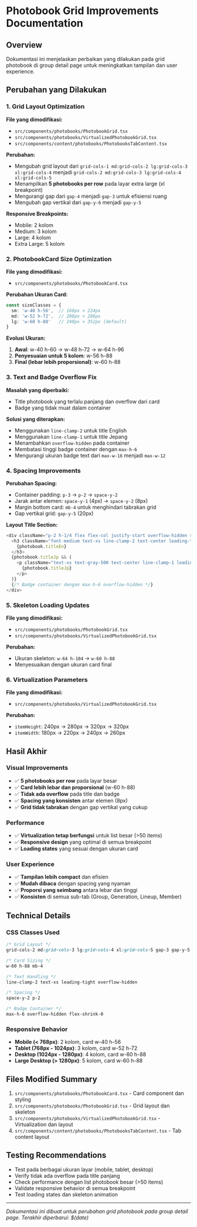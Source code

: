 # Photobook Grid Improvements Documentation

## Overview
Dokumentasi ini menjelaskan perbaikan yang dilakukan pada grid photobook di group detail page untuk meningkatkan tampilan dan user experience.

## Perubahan yang Dilakukan

### 1. Grid Layout Optimization
**File yang dimodifikasi:**
- `src/components/photobooks/PhotobookGrid.tsx`
- `src/components/photobooks/VirtualizedPhotobookGrid.tsx`
- `src/components/content/photobooks/PhotobooksTabContent.tsx`

**Perubahan:**
- Mengubah grid layout dari `grid-cols-1 md:grid-cols-2 lg:grid-cols-3 xl:grid-cols-4` menjadi `grid-cols-2 md:grid-cols-3 lg:grid-cols-4 xl:grid-cols-5`
- Menampilkan **5 photobooks per row** pada layar extra large (xl breakpoint)
- Mengurangi gap dari `gap-4` menjadi `gap-3` untuk efisiensi ruang
- Mengubah gap vertikal dari `gap-y-6` menjadi `gap-y-5`

**Responsive Breakpoints:**
- Mobile: 2 kolom
- Medium: 3 kolom  
- Large: 4 kolom
- Extra Large: 5 kolom

### 2. PhotobookCard Size Optimization
**File yang dimodifikasi:**
- `src/components/photobooks/PhotobookCard.tsx`

**Perubahan Ukuran Card:**
```typescript
const sizeClasses = {
  sm: 'w-40 h-56',  // 160px × 224px
  md: 'w-52 h-72',  // 208px × 288px
  lg: 'w-60 h-88'   // 240px × 352px (default)
}
```

**Evolusi Ukuran:**
1. **Awal**: w-40 h-60 → w-48 h-72 → w-64 h-96
2. **Penyesuaian untuk 5 kolom**: w-56 h-88
3. **Final (lebar lebih proporsional)**: w-60 h-88

### 3. Text and Badge Overflow Fix
**Masalah yang diperbaiki:**
- Title photobook yang terlalu panjang dan overflow dari card
- Badge yang tidak muat dalam container

**Solusi yang diterapkan:**
- Menggunakan `line-clamp-2` untuk title English
- Menggunakan `line-clamp-1` untuk title Jepang
- Menambahkan `overflow-hidden` pada container
- Membatasi tinggi badge container dengan `max-h-6`
- Mengurangi ukuran badge text dari `max-w-16` menjadi `max-w-12`

### 4. Spacing Improvements
**Perubahan Spacing:**
- Container padding: `p-3` → `p-2` → `space-y-2`
- Jarak antar elemen: `space-y-1` (4px) → `space-y-2` (8px)
- Margin bottom card: `mb-4` untuk menghindari tabrakan grid
- Gap vertikal grid: `gap-y-5` (20px)

**Layout Title Section:**
```typescript
<div className="p-2 h-1/4 flex flex-col justify-start overflow-hidden space-y-2">
  <h3 className="font-medium text-xs line-clamp-2 text-center leading-tight">
    {photobook.titleEn}
  </h3>
  {photobook.titleJp && (
    <p className="text-xs text-gray-500 text-center line-clamp-1 leading-tight">
      {photobook.titleJp}
    </p>
  )}
  {/* Badge container dengan max-h-6 overflow-hidden */}
</div>
```

### 5. Skeleton Loading Updates
**File yang dimodifikasi:**
- `src/components/photobooks/PhotobookGrid.tsx`
- `src/components/photobooks/VirtualizedPhotobookGrid.tsx`

**Perubahan:**
- Ukuran skeleton: `w-64 h-104` → `w-60 h-88`
- Menyesuaikan dengan ukuran card final

### 6. Virtualization Parameters
**File yang dimodifikasi:**
- `src/components/photobooks/VirtualizedPhotobookGrid.tsx`

**Perubahan:**
- `itemHeight`: 240px → 280px → 320px → 320px
- `itemWidth`: 180px → 220px → 240px → 260px

## Hasil Akhir

### Visual Improvements
- ✅ **5 photobooks per row** pada layar besar
- ✅ **Card lebih lebar dan proporsional** (w-60 h-88)
- ✅ **Tidak ada overflow** pada title dan badge
- ✅ **Spacing yang konsisten** antar elemen (8px)
- ✅ **Grid tidak tabrakan** dengan gap vertikal yang cukup

### Performance
- ✅ **Virtualization tetap berfungsi** untuk list besar (>50 items)
- ✅ **Responsive design** yang optimal di semua breakpoint
- ✅ **Loading states** yang sesuai dengan ukuran card

### User Experience
- ✅ **Tampilan lebih compact** dan efisien
- ✅ **Mudah dibaca** dengan spacing yang nyaman
- ✅ **Proporsi yang seimbang** antara lebar dan tinggi
- ✅ **Konsisten** di semua sub-tab (Group, Generation, Lineup, Member)

## Technical Details

### CSS Classes Used
```css
/* Grid Layout */
grid-cols-2 md:grid-cols-3 lg:grid-cols-4 xl:grid-cols-5 gap-3 gap-y-5

/* Card Sizing */
w-60 h-88 mb-4

/* Text Handling */
line-clamp-2 text-xs leading-tight overflow-hidden

/* Spacing */
space-y-2 p-2

/* Badge Container */
max-h-6 overflow-hidden flex-shrink-0
```

### Responsive Behavior
- **Mobile (< 768px)**: 2 kolom, card w-40 h-56
- **Tablet (768px - 1024px)**: 3 kolom, card w-52 h-72  
- **Desktop (1024px - 1280px)**: 4 kolom, card w-60 h-88
- **Large Desktop (> 1280px)**: 5 kolom, card w-60 h-88

## Files Modified Summary
1. `src/components/photobooks/PhotobookCard.tsx` - Card component dan styling
2. `src/components/photobooks/PhotobookGrid.tsx` - Grid layout dan skeleton
3. `src/components/photobooks/VirtualizedPhotobookGrid.tsx` - Virtualization dan layout
4. `src/components/content/photobooks/PhotobooksTabContent.tsx` - Tab content layout

## Testing Recommendations
- Test pada berbagai ukuran layar (mobile, tablet, desktop)
- Verify tidak ada overflow pada title panjang
- Check performance dengan list photobook besar (>50 items)
- Validate responsive behavior di semua breakpoint
- Test loading states dan skeleton animation

---
*Dokumentasi ini dibuat untuk perubahan grid photobook pada group detail page. Terakhir diperbarui: $(date)*
